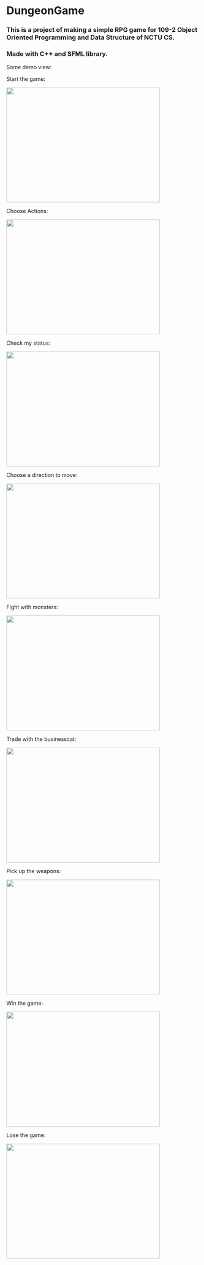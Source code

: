 # DungeonGame
### This is a project of making a simple RPG game for 109-2 Object Oriented Programming and Data Structure of NCTU CS.
### Made with C++ and SFML library.

Some demo view:

Start the game:

<img src="https://user-images.githubusercontent.com/80024895/124729899-6974d780-df43-11eb-936c-76aced3e607c.png" width="400" height="300">

Choose Actions:

<img src="https://user-images.githubusercontent.com/80024895/124730094-9de89380-df43-11eb-867e-5a54e6d603d8.png" width="400" height="300">

Check my status:

<img src="https://user-images.githubusercontent.com/80024895/124730115-a345de00-df43-11eb-91e0-db46e61ba02a.png" width="400" height="300">

Choose a direction to move:

<img src="https://user-images.githubusercontent.com/80024895/124732250-9de99300-df45-11eb-8098-dd9b768b10eb.png" width="400" height="300">

Fight with monsters:

<img src="https://user-images.githubusercontent.com/80024895/124732113-7c88a700-df45-11eb-9724-f4c53d12863e.png" width="400" height="300">

Trade with the businesscat:

<img src="https://user-images.githubusercontent.com/80024895/124730193-b48eea80-df43-11eb-8917-7249b3751f10.png" width="400" height="300">

Pick up the weapons:

<img src="https://user-images.githubusercontent.com/80024895/124730211-b8227180-df43-11eb-91f1-4dd4f76585e3.png" width="400" height="300">

Win the game:

<img src="https://user-images.githubusercontent.com/80024895/124730228-bbb5f880-df43-11eb-98d8-a680a4bac645.png" width="400" height="300">

Lose the game:

<img src="https://user-images.githubusercontent.com/80024895/124730235-be185280-df43-11eb-8e6b-e1fefffe52fa.png" width="400" height="300">
